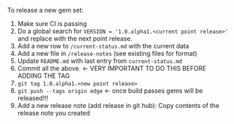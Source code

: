 To release a new gem set:

1. Make sure CI is passing
2. Do a global search for `VERSION = '1.0.alpha1.<current point release>'` and replace with the next point release.
3. Add a new row to `/current-status.md` with the current data
4. Add a new file in `/release-notes` (see existing files for format)
5. Update `README.md` with last entry from `current-status.md`
6. Commit all the above. <- VERY IMPORTANT TO DO THIS BEFORE ADDING THE TAG
7. `git tag 1.0.alpha1.<new point release>`
8. `git push --tags origin edge` <- once build passes gems will be released!!!
9. Add a new release note (add release in git hub): Copy contents of the release note you created
